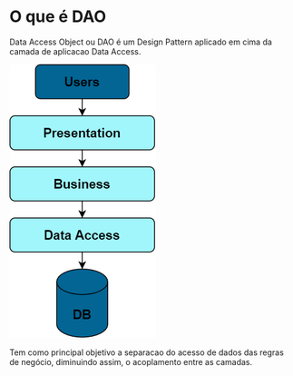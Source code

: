 # O que é DAO

Data Access Object ou DAO é um Design Pattern aplicado em cima da camada de aplicacao Data Access.

![Software Architecure Example](layers.png)

Tem como principal objetivo a separacao do acesso de dados das regras de negócio, diminuindo assim, o acoplamento entre as camadas.